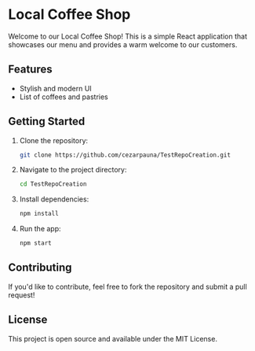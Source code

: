 # Local Coffee Shop

Welcome to our Local Coffee Shop! This is a simple React application that showcases our menu and provides a warm welcome to our customers.

## Features
- Stylish and modern UI
- List of coffees and pastries

## Getting Started
1. Clone the repository:
   ```bash
   git clone https://github.com/cezarpauna/TestRepoCreation.git
   ```
2. Navigate to the project directory:
   ```bash
   cd TestRepoCreation
   ```
3. Install dependencies:
   ```bash
   npm install
   ```
4. Run the app:
   ```bash
   npm start
   ```

## Contributing
If you'd like to contribute, feel free to fork the repository and submit a pull request!

## License
This project is open source and available under the MIT License.